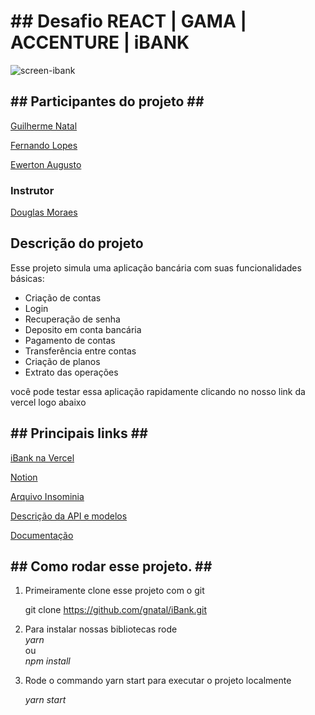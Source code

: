 <h1> ## Desafio REACT | GAMA | ACCENTURE | iBANK</h1>



![screen-ibank](https://github.com/gnatal/iBank/blob/docs/src/assets/screen-ibank.jpg?raw=true)

<h2>## Participantes do projeto ##</h2>

[Guilherme Natal](https://github.com/gnatal/)

[Fernando Lopes](https://github.com/fernandolopes-38)

[Ewerton Augusto](https://github.com/ewerton-augusto)

<h3>Instrutor</h3>

[Douglas Moraes](https://github.com/mrdouglasmorais)


<h2>Descrição do projeto </h2>
<p>
    Esse projeto simula uma aplicação bancária com suas funcionalidades básicas:
    <ul>
        <li> Criação de contas </li>
        <li> Login </li>
        <li> Recuperação de senha </li>
        <li> Deposito em conta bancária </li>
        <li> Pagamento de contas </li>
        <li> Transferência entre contas </li>
        <li> Criação de planos </li>
        <li> Extrato das operações </li>
    </ul>
    você pode testar essa aplicação rapidamente clicando 
    no nosso link da vercel logo abaixo

</p>


<h2>
    ##  Principais links ##
</h2>

[iBank na Vercel](https://i-bank-gnatal.vercel.app)

[Notion](https://www.notion.so/b4ca588a761a40439a36d93a448ee9c3?v=5a72c168c26c4fbbaad2a0bd9ec11dde)

[Arquivo Insominia](https://drive.google.com/file/d/1QJ5MnaidHOO4iRihoUB6rsvA-E99OIAQ/view)

[Descrição da API e modelos](https://accenture-java-desafio.herokuapp.com/swagger-ui.html#/)

[Documentação](https://docs.google.com/document/d/16ITVQzFaKzLMtVVhyAq8zNXiu9G-RF1jLZ45lqaa_F8/edit?usp=sharing)

<h2>
    ##  Como rodar esse projeto. ##
</h2>

<ol>
<li>
Primeiramente clone esse projeto com o git

git clone https://github.com/gnatal/iBank.git <br />
</li>
<li>
Para instalar nossas bibliotecas rode <br />
<i>yarn</i> <br />
ou <br /> 
<i>npm install </i> <br />
</li>

<li>
<p> Rode o commando yarn start para executar o projeto localmente</p>
<i>yarn start</i>
</li>

</ol>

